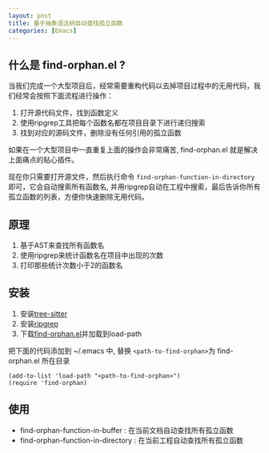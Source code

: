 ```yaml
---
layout: post
title: 基于抽象语法树自动查找孤立函数
categories: [Emacs]
---
```


## 什么是 find-orphan.el ?
当我们完成一个大型项目后，经常需要重构代码以去掉项目过程中的无用代码，我们经常会按照下面流程进行操作：
1. 打开源代码文件，找到函数定义
2. 使用ripgrep工具把每个函数名都在项目目录下进行递归搜索
3. 找到对应的源码文件，删除没有任何引用的孤立函数

如果在一个大型项目中一直重复上面的操作会非常痛苦, find-orphan.el 就是解决上面痛点的贴心插件。

现在你只需要打开源文件，然后执行命令 ```find-orphan-function-in-directory``` 即可，它会自动搜索所有函数名, 并用ripgrep自动在工程中搜索，最后告诉你所有孤立函数的列表，方便你快速删除无用代码。

## 原理
1. 基于AST来查找所有函数名
2. 使用ripgrep来统计函数名在项目中出现的次数
3. 打印那些统计次数小于2的函数名

## 安装
1. 安装[tree-sitter](https://emacs-tree-sitter.github.io/installation/)
2. 安装[ripgrep](https://github.com/BurntSushi/ripgrep)
3. 下载[find-orphan.el](https://github.com/manateelazycat/find-orphan)并加载到load-path

把下面的代码添加到 ~/.emacs 中, 替换 ```<path-to-find-orphan>```为 find-orphan.el 所在目录
```Elisp
(add-to-list 'load-path "<path-to-find-orphan>")
(require 'find-orphan)
```

## 使用
* find-orphan-function-in-buffer : 在当前文档自动查找所有孤立函数
* find-orphan-function-in-directory : 在当前工程自动查找所有孤立函数
